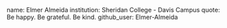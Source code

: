 name: Elmer Almeida
institution: Sheridan College - Davis Campus
quote: Be happy. Be grateful. Be kind.
github_user: Elmer-Almeida

